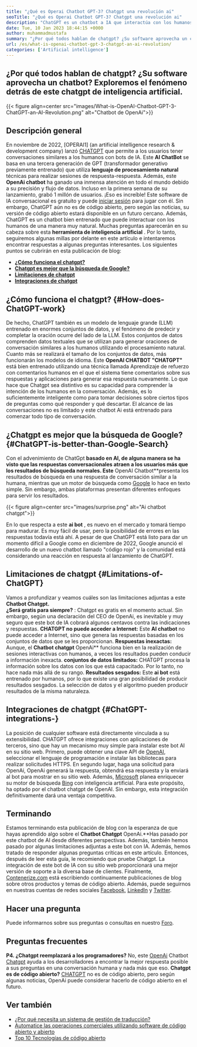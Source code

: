 ```yaml
---
title: "¿Qué es Operai Chatbot GPT-3? Chatgpt una revolución ai" 
seoTitle: "¿Qué es Operai Chatbot GPT-3? Chatgpt una revolución ai" 
description: "ChatGPT es un chatbot a IA que interactúa con los humanos de manera natural. Este chatbot de OpenAI se basa en el modelo AI de procesamiento del lenguaje llamado GPT-3." 
date: Tue, 10 Jan 2023 18:44:15 +0000
author: muhammadmustafa
summary: "¿Por qué todos hablan de chatgpt? ¿Su software aprovecha un chatbot? Exploremos el fenómeno detrás de este chatgpt de inteligencia artificial." 
url: /es/what-is-openai-chatbot-gpt-3-chatgpt-an-ai-revolution/
categories: ['Artificial intelligence']
---
```


## ¿Por qué todos hablan de chatgpt? ¿Su software aprovecha un chatbot? Exploremos el fenómeno detrás de este chatgpt de inteligencia artificial.

{{< figure align=center src="images/What-is-OpenAI-Chatbot-GPT-3-ChatGPT-an-AI-Revolution.png" alt="Chatbot de OpenAi">}}


## Descripción general

En noviembre de 2022, [OPERAI1] (an artificial intelligence research & development company) lanzó [CHATGPT][2] que permite a los usuarios tener conversaciones similares a los humanos con bots de IA. Este  **AI ChatBot** se basa en una tercera generación de GPT (transformador generativo previamente entrenado) que utiliza  **lenguaje de procesamiento natural**  técnicas para realizar sesiones de respuesta-respuesta. Además, este **OpenAi chatbot**  ha ganado una inmensa atención en todo el mundo debido a su precisión y flujo de datos. Incluso en la primera semana de su lanzamiento, grabó 1 millón de usuarios. ¡Eso es increíble!
Este software de IA conversacional es gratuito y puede [iniciar sesión][3] para jugar con él. Sin embargo, ChatGPT aún no es de código abierto, pero según las noticias, su versión de código abierto estará disponible en un futuro cercano. Además, ChatGPT es un chatbot bien entrenado que puede interactuar con los humanos de una manera muy natural. Muchas preguntas aparecerán en su cabeza sobre esta  **herramienta de inteligencia artificial**  . Por lo tanto, seguiremos algunas millas por delante en este artículo e intentaremos encontrar respuestas a algunas preguntas interesantes.
Los siguientes puntos se cubrirán en esta publicación de blog:
*  **[¿Cómo funciona el chatgpt?][4]**  
*  **[Chatgpt es mejor que la búsqueda de Google?][5]**  
*  **[Limitaciones de chatgpt][6]**  
*  **[Integraciones de chatgpt][7]**  

## ¿Cómo funciona el chatgpt? {#How-does-ChatGPT-work}

De hecho, ChatGPT también es un modelo de lenguaje grande (LLM) entrenado en enormes conjuntos de datos, y el fenómeno de predecir y completar la oración ocurre del lado de la LLM. Estos conjuntos de datos comprenden datos textuales que se utilizan para generar oraciones de conversación similares a los humanos utilizando el procesamiento natural. Cuanto más se realizará el tamaño de los conjuntos de datos, más funcionarán los modelos de idioma.
Este  **OpenAI CHATBOT "CHATGPT"**  está bien entrenado utilizando una técnica llamada Aprendizaje de refuerzo con comentarios humanos en el que el sistema tiene comentarios sobre sus respuestas y aplicaciones para generar esa respuesta nuevamente. Lo que hace que Chatgpt sea distintivo es su capacidad para comprender la intención de los humanos en la conversación. Además, es lo suficientemente inteligente como para tomar decisiones sobre ciertos tipos de preguntas como qué responder y qué descartar. El alcance de las conversaciones no es limitado y este chatbot Ai está entrenado para comenzar todo tipo de conversación.

## ¿Chatgpt es mejor que la búsqueda de Google? {#ChatGPT-is-better-than-Google-Search}

Con el advenimiento de ChatGpt  **basado en AI, de alguna manera se ha visto que las respuestas conversacionales atraen a los usuarios más que los resultados de búsqueda normales. Este**  OpenAI Chatbot**presenta los resultados de búsqueda en una respuesta de conversación similar a la humana, mientras que un motor de búsqueda como [Google][8] lo hace en texto simple. Sin embargo, ambas plataformas presentan diferentes enfoques para servir los resultados.

{{< figure align=center src="images/surprise.png" alt="Ai chatbot chatgpt">}}

En lo que respecta a este  **ai bot**  , es nuevo en el mercado y tomará tiempo para madurar. Es muy fácil de usar, pero la posibilidad de errores en las respuestas todavía está ahí. A pesar de que ChatGPT está listo para dar un momento difícil a Google como en diciembre de 2022, Google anunció el desarrollo de un nuevo chatbot llamado "código rojo" y la comunidad está considerando una reacción en respuesta al lanzamiento de ChatGPT.

## Limitaciones de chatgpt {#Limitations-of-ChatGPT}

Vamos a profundizar y veamos cuáles son las limitaciones adjuntas a este  **Chatbot Chatgpt.**  
 **¿Será gratis para siempre?** : Chatgpt es gratis en el momento actual. Sin embargo, según una declaración del CEO de OpenAi, es inevitable y muy seguro que este bot de IA cobrará algunos centavos contra las indicaciones y respuestas.
 **CHATGPT no puede acceder a Internet:**  Este **AI chatbot** no puede acceder a Internet, sino que genera las respuestas basadas en los conjuntos de datos que se les proporcionan.
 **Respuestas inexactas:**  Aunque, el **Chatbot chatgpt** OpenAi** funciona bien en la realización de sesiones interactivas con humanos, a veces los resultados pueden conducir a información inexacta.
 **conjuntos de datos limitados:**  CHATGPT procesa la información sobre los datos con los que está capacitado. Por lo tanto, no hace nada más allá de su rango.
 **Resultados sesgados:**  Este **ai bot** está entrenado por humanos, por lo que existe una gran posibilidad de producir resultados sesgados. La selección de datos y el algoritmo pueden producir resultados de la misma naturaleza.

## Integraciones de chatgpt  {#ChatGPT-integrations-}

La posición de cualquier software está directamente vinculada a su extensibilidad. CHATGPT ofrece integraciones con aplicaciones de terceros, sino que hay un mecanismo muy simple para instalar este bot AI en su sitio web. Primero, puede obtener una clave API de [OpenAI][1], seleccionar el lenguaje de programación e instalar las bibliotecas para realizar solicitudes HTTPS. En segundo lugar, haga una solicitud para OpenAi, OpenAi generará la respuesta, obtendrá esa respuesta y la enviará al bot para mostrar en su sitio web.
Además, [Microsoft][9] planea enriquecer su motor de búsqueda [Bing][10] con inteligencia artificial. Para este propósito, ha optado por el chatbot chatgpt de OpenAI. Sin embargo, esta integración definitivamente dará una ventaja competitiva.

## Terminando
Estamos terminando esta publicación de blog con la esperanza de que hayas aprendido algo sobre el  **Chatbot Chatgpt**  OpenAi.**Has pasado por este chatbot de AI desde diferentes perspectivas. Además, también hemos pasado por algunas limitaciones adjuntas a este bot con IA. Además, hemos tratado de responder algunas preguntas críticas en este artículo. Entonces, después de leer esta guía, le recomiendo que pruebe Chatgpt. La integración de este bot de IA con su sitio web proporcionará una mejor versión de soporte a la diversa base de clientes.
Finalmente, [Contenerize.com][11] está escribiendo continuamente publicaciones de blog sobre otros productos y temas de código abierto. Además, puede seguirnos en nuestras cuentas de redes sociales [Facebook][12], [LinkedIn][13] y [Twitter][14].

## Hacer una pregunta
Puede informarnos sobre sus preguntas o consultas en nuestro [Foro][15].

## Preguntas frecuentes
 **P4. ¿Chatgpt reemplazará a los programadores?** 
No, este [OpenAi][1] Chatbot [Chatgpt][2] ayuda a los desarrolladores a encontrar la mejor respuesta posible a sus preguntas en una conversación humana y nada más que eso.
 **Chatgpt es de código abierto?** 
[CHATGPT][2] no es de código abierto, pero según algunas noticias, OpenAi puede considerar hacerlo de código abierto en el futuro.

## Ver también
  * [¿Por qué necesita un sistema de gestión de traducción?][16]
  * [Automatice las operaciones comerciales utilizando software de código abierto y abierto][17]
  * [Top 10 Tecnologías de código abierto][18]



 [1]: https://openai.com/
 [2]: https://chat.openai.com/chat
 [3]: https://chat.openai.com/
 [4]: #How-does-ChatGPT-work
 [5]: #ChatGPT-is-better-than-Google-Search
 [6]: #Limitations-of-ChatGPT
 [7]: #ChatGPT-integrations-
 [8]: https://www.google.com/
 [9]: https://www.microsoft.com/en-pk
 [10]: https://www.bing.com/
 [11]: https://www.containerize.com/
 [12]: https://web.facebook.com/containerize
 [13]: https://www.linkedin.com/company/containerize/
 [14]: https://twitter.com/containerize_co
 [15]: https://forum.containerize.com/
 [16]: https://blog.containerize.com/software-development/why-do-you-need-a-translation-management-system/
 [17]: https://blog.containerize.com/blogging/automate-business-operations-using-open-source-software/
 [18]: https://blog.containerize.com/backup-and-sync-software/top-10-open-source-trending-technologies-of-2022/
